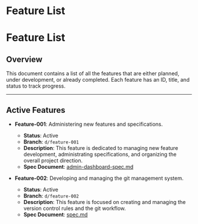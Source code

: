 # Feature List

# Feature List

## Overview
This document contains a list of all the features that are either planned, under development, or already completed. Each feature has an ID, title, and status to track progress.

---

## Active Features
- **Feature-001**: Administering new features and specifications.
    - **Status**: Active
    - **Branch**: `d/feature-001`
    - **Description**: This feature is dedicated to managing new feature development, administrating specifications, and organizing the overall project direction.
    - **Spec Document**: [admin-dashboard-spec.md](features/feature-001/spec.md)

- **Feature-002**: Developing and managing the git management system.
    - **Status**: Active
    - **Branch**: `d/feature-002`
    - **Description**: This feature is focused on creating and managing the version control rules and the git workflow.
    - **Spec Document**: [spec.md](features/feature-002/spec.md)
